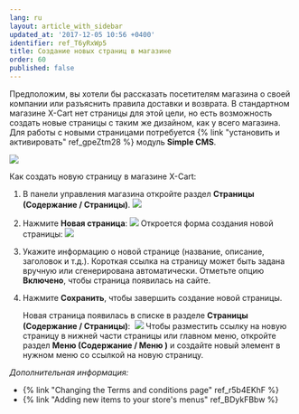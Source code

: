 ```yaml
---
lang: ru
layout: article_with_sidebar
updated_at: '2017-12-05 10:56 +0400'
identifier: ref_T6yRxWp5
title: Создание новых страниц в магазине
order: 60
published: false
---
```

Предположим, вы хотели бы рассказать посетителям магазина о своей компании или разъяснить правила доставки и возврата. В стандартном магазине X-Cart нет страницы для этой цели, но есть возможность создать новые страницы с таким же дизайном, как у всего магазина. Для работы с новыми страницами потребуется {% link "установить и активировать" ref_gpeZtm28 %} модуль **Simple CMS**.

![]({{site.baseurl}}/attachments/6389804/7602616.png)

Как создать новую страницу в магазине X-Cart:

1.  В панели управления магазина откройте раздел **Страницы (Содержание / Страницы)**.
    ![]({{site.baseurl}}/attachments/6389804/8716549.png)

2.  Нажмите **Новая страница**:
    ![]({{site.baseurl}}/attachments/6389804/8716550.png)
    Откроется форма создания новой страницы:
    ![]({{site.baseurl}}/attachments/6389804/6586462.png)
3.  Укажите информацию о новой странице (название, описание, заголовок и т.д.).
    Короткая ссылка на страницу может быть задана вручную или сгенерирована автоматически. Отметьте опцию **Включено**, чтобы страница появилась на сайте.

4.  Нажмите **Сохранить**, чтобы завершить создание новой страницы.

    Новая страница появилась в списке в разделе **Страницы (Содержание / Страницы)**: 
    ![]({{site.baseurl}}/attachments/6389804/8716551.png)
    Чтобы разместить ссылку на новую страницу в нижней части страницы или главном меню, откройте раздел **Меню (Содержание / Меню )** и создайте новый элемент в нужном меню со ссылкой на новую страницу.

_Дополнительная информация:_

*   {% link "Changing the Terms and conditions page" ref_r5b4EKhF %}
*   {% link "Adding new items to your store's menus" ref_BDykFBbw %}



